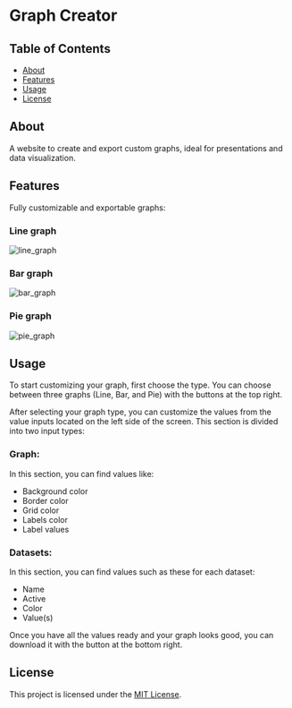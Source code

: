 # Graph Creator

## Table of Contents

- [About](#about)
- [Features](#features)
- [Usage](#usage)
- [License](#license)

## About

A website to create and export custom graphs, ideal for presentations and data visualization.

## Features

Fully customizable and exportable graphs:
### Line graph
![line_graph](https://github.com/iker-molero/graph-creator/assets/168270008/65e8f50b-85c9-4346-954e-459c59fa146d)

### Bar graph
![bar_graph](https://github.com/iker-molero/graph-creator/assets/168270008/1e4b5f32-e72d-485a-9dfa-dcb13668768a)

### Pie graph
![pie_graph](https://github.com/iker-molero/graph-creator/assets/168270008/9bd0776a-d481-4ee0-ba32-cc313384ee0e)

## Usage

To start customizing your graph, first choose the type. You can choose between three graphs (Line, Bar, and Pie) with the buttons at the top right.

After selecting your graph type, you can customize the values from the value inputs located on the left side of the screen. This section is divided into two input types:

### Graph:

In this section, you can find values like:

- Background color
- Border color
- Grid color
- Labels color
- Label values

### Datasets:

In this section, you can find values such as these for each dataset:

- Name
- Active
- Color
- Value(s)

Once you have all the values ready and your graph looks good, you can download it with the button at the bottom right.

## License

This project is licensed under the [MIT License](LICENSE).
